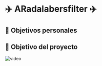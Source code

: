 # :airplane: ARadalabersfilter :airplane:



## :raising_hand: Objetivos personales



## :dart: Objetivo del proyecto

![video](../DEMO.GIF)



